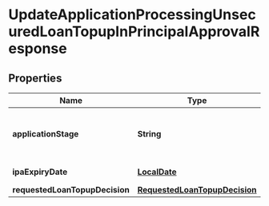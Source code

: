 # UpdateApplicationProcessingUnsecuredLoanTopupInPrincipalApprovalResponse

## Properties
Name | Type | Description | Notes
------------ | ------------- | ------------- | -------------
**applicationStage** | **String** | Current stage of an application.This is a reference data field. Please use /v1/utilities/referenceData/{applicationStage} resource to get possible value of this field with description. |  [optional]
**ipaExpiryDate** | [**LocalDate**](LocalDate.md) | In principle approval expiration date in ISO 8601 date format YYYY-MM-DD |  [optional]
**requestedLoanTopupDecision** | [**RequestedLoanTopupDecision**](RequestedLoanTopupDecision.md) |  |  [optional]
